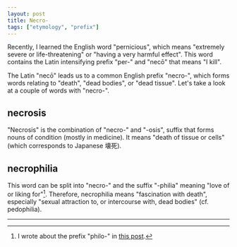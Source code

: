 ```yaml
---
layout: post
title: Necro-
tags: ["etymology", "prefix"]
---
```


Recently, I learned the English word "pernicious", which means "extremely severe or life-threatening" or "having a very harmful effect".
This word contains the Latin intensifying prefix "per-" and "necō" that means "I kill".

The Latin "necō" leads us to a common English prefix "necro-", which forms words relating to "death", "dead bodies", or "dead tissue".
Let's take a look at a couple of words with "necro-".

## necrosis
"Necrosis" is the combination of "necro-" and "-osis", suffix that forms nouns of condition (mostly in medicine).
It means "death of tissue or cells" (which corresponds to Japanese 壊死).

## necrophilia
This word can be split into "necro-" and the suffix "-philia" meaning "love of or liking for"[^post-philo].
Therefore, necrophilia means "fascination with death", especially "sexual attraction to, or intercourse with, dead bodies" (cf. pedophilia).

---

[^post-philo]: I wrote about the prefix "philo-" in [this post](https://koki-yamaguchi.github.io/2021/10/26/philo.html).